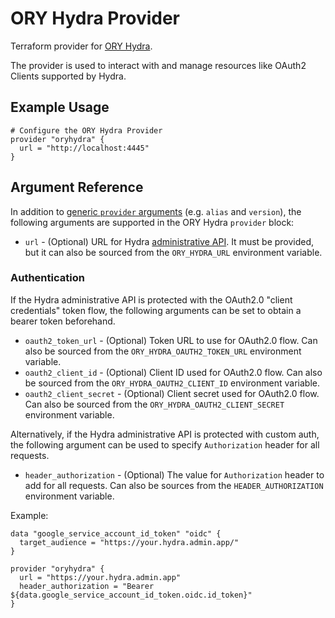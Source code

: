 # ORY Hydra Provider

Terraform provider for [ORY Hydra](https://github.com/ory/hydra).

The provider is used to interact with and manage resources like OAuth2 Clients supported by Hydra.

## Example Usage

```hcl
# Configure the ORY Hydra Provider
provider "oryhydra" {
  url = "http://localhost:4445"
}
```

## Argument Reference

In addition to [generic `provider` arguments](https://www.terraform.io/docs/configuration/providers.html) (e.g. `alias` and `version`),
the following arguments are supported in the ORY Hydra `provider` block:

* `url` - (Optional) URL for Hydra [administrative API](https://www.ory.sh/hydra/docs/reference/api/#administrative-endpoints).
It must be provided, but it can also be sourced from the `ORY_HYDRA_URL` environment variable.

### Authentication

If the Hydra administrative API is protected with the OAuth2.0 "client credentials" token flow,
the following arguments can be set to obtain a bearer token beforehand.

* `oauth2_token_url` - (Optional) Token URL to use for OAuth2.0 flow. Can also be sourced from the `ORY_HYDRA_OAUTH2_TOKEN_URL` environment variable.
* `oauth2_client_id` - (Optional) Client ID used for OAuth2.0 flow. Can also be sourced from the `ORY_HYDRA_OAUTH2_CLIENT_ID` environment variable.
* `oauth2_client_secret` - (Optional) Client secret used for OAuth2.0 flow. Can also be sourced from the `ORY_HYDRA_OAUTH2_CLIENT_SECRET` environment variable.

Alternatively, if the Hydra administrative API is protected with custom auth, the following argument can be used
to specify `Authorization` header for all requests.

* `header_authorization` - (Optional) The value for `Authorization` header to add for all requests. Can also be sources from the `HEADER_AUTHORIZATION` environment variable.

Example:

```hcl
data "google_service_account_id_token" "oidc" {
  target_audience = "https://your.hydra.admin.app/"
}

provider "oryhydra" {
  url = "https://your.hydra.admin.app"
  header_authorization = "Bearer ${data.google_service_account_id_token.oidc.id_token}"
}
```
